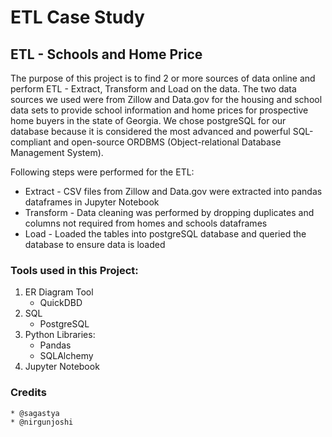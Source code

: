# ETL Case Study

## ETL - Schools and Home Price
The purpose of this project is to find 2 or more sources of data online and perform ETL - Extract, Transform and Load on the data. 
The two data sources we used were from Zillow and Data.gov for the housing and school data sets to provide school information and home prices for prospective home buyers in the state of Georgia. We chose postgreSQL for our database because it is considered the most advanced and powerful SQL-compliant and open-source ORDBMS (Object-relational Database Management System).

Following steps were performed for the ETL:
  *  Extract - CSV files from Zillow and Data.gov were extracted into pandas dataframes in Jupyter Notebook
  *  Transform - Data cleaning was performed by dropping duplicates and columns not required from homes and schools dataframes
  *  Load - Loaded the tables into postgreSQL database and queried the database to ensure data is loaded

### Tools used in this Project:
  1. ER Diagram Tool
       * QuickDBD 
  2. SQL 
       * PostgreSQL
  3. Python
       Libraries:
        * Pandas
        * SQLAlchemy
  4. Jupyter Notebook
       
### Credits
    * @sagastya
    * @nirgunjoshi
